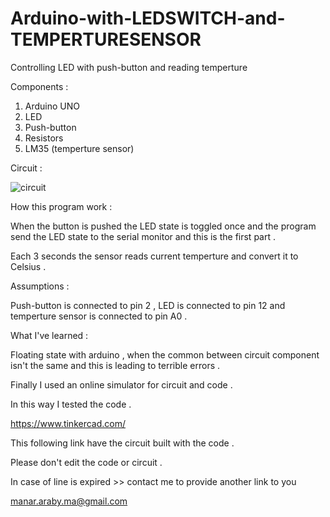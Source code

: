 # Arduino-with-LEDSWITCH-and-TEMPERTURESENSOR
Controlling LED with push-button and reading temperture

Components : 

1) Arduino UNO
2) LED
3) Push-button
4) Resistors
5) LM35 (temperture sensor)

Circuit :





![circuit](https://preview.ibb.co/cSNP2J/Capture.png)

How this program work : 


When the button is pushed the LED state is toggled once and the program send the LED state to the serial monitor and this is the first part .

Each 3 seconds the sensor reads current temperture and convert it to Celsius .

Assumptions :


Push-button is connected to pin 2 , LED is connected to pin 12 and temperture sensor is connected to pin A0 .

What I've learned : 

Floating state with arduino , when the common between circuit component isn't the same and this is leading to terrible errors .

Finally I used an online simulator for circuit and code .


In this way I tested the code .


https://www.tinkercad.com/ 

This following link have the circuit built with the code .

Please don't edit the code or circuit .

In case of line is expired >> contact me to provide another link to you 


manar.araby.ma@gmail.com
